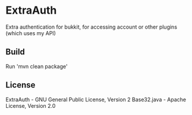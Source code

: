ExtraAuth
========

Extra authentication for bukkit, for accessing account or other plugins (which uses my API)

Build
-----
Run 'mvn clean package'

License
-------
ExtraAuth - GNU General Public License, Version 2
Base32.java - Apache License, Version 2.0
